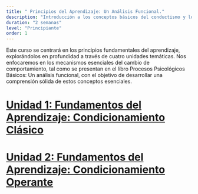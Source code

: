 ```yaml
---
title: " Principios del Aprendizaje: Un Análisis Funcional."
description: "Introducción a los conceptos básicos del conductismo y los principios basicos de aprendisaje de los organismos."
duration: "2 semanas"
level: "Principiante"
order: 1
---
```


Este curso se centrará en los principios fundamentales del aprendizaje, explorándolos en profundidad a través de cuatro unidades temáticas. Nos enfocaremos en los mecanismos esenciales del cambio de comportamiento, tal como se presentan en el libro Procesos Psicológicos Básicos: Un análisis funcional, con el objetivo de desarrollar una comprensión sólida de estos conceptos esenciales.

# [Unidad 1: Fundamentos del Aprendizaje: Condicionamiento Clásico](courses/unidad_1.md)

# [Unidad 2: Fundamentos del Aprendizaje: Condicionamiento Operante](courses/unidad_2.md)

